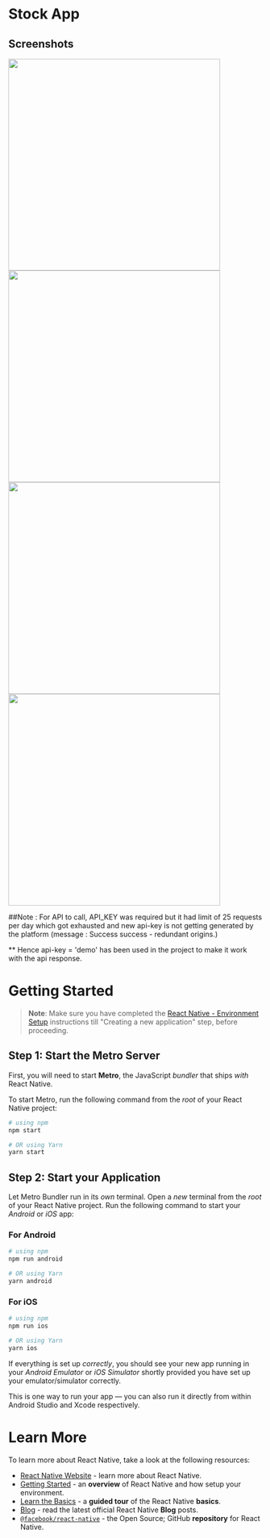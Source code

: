 # Stock App

## Screenshots
<img src= 'https://github.com/user-attachments/assets/0710890e-f119-4d1a-888a-46499cb1fe6c' width='420' height='auto'/>
<img src= 'https://github.com/user-attachments/assets/ea92e168-0884-4b9a-8fbd-ff69a0e2e324' width='420' height='auto'/>
<img src= 'https://github.com/user-attachments/assets/4fabd90b-6ae6-4a5b-a038-75358837a011' width='420' height='auto'/>
<img src= 'https://github.com/user-attachments/assets/8d4651d4-49b4-436d-b144-24fd3fe681ed' width='420' height='auto'/>


##Note : For API to call, API_KEY was required but it had limit of 25 requests per day which got exhausted and new api-key is not getting generated by the platform (message : Success success - redundant origins.)

** Hence api-key = 'demo' has been used in the project to make it work with the api response.

# Getting Started

>**Note**: Make sure you have completed the [React Native - Environment Setup](https://reactnative.dev/docs/environment-setup) instructions till "Creating a new application" step, before proceeding.

## Step 1: Start the Metro Server

First, you will need to start **Metro**, the JavaScript _bundler_ that ships _with_ React Native.

To start Metro, run the following command from the _root_ of your React Native project:

```bash
# using npm
npm start

# OR using Yarn
yarn start
```

## Step 2: Start your Application

Let Metro Bundler run in its _own_ terminal. Open a _new_ terminal from the _root_ of your React Native project. Run the following command to start your _Android_ or _iOS_ app:

### For Android

```bash
# using npm
npm run android

# OR using Yarn
yarn android
```

### For iOS

```bash
# using npm
npm run ios

# OR using Yarn
yarn ios
```

If everything is set up _correctly_, you should see your new app running in your _Android Emulator_ or _iOS Simulator_ shortly provided you have set up your emulator/simulator correctly.

This is one way to run your app — you can also run it directly from within Android Studio and Xcode respectively.

# Learn More

To learn more about React Native, take a look at the following resources:

- [React Native Website](https://reactnative.dev) - learn more about React Native.
- [Getting Started](https://reactnative.dev/docs/environment-setup) - an **overview** of React Native and how setup your environment.
- [Learn the Basics](https://reactnative.dev/docs/getting-started) - a **guided tour** of the React Native **basics**.
- [Blog](https://reactnative.dev/blog) - read the latest official React Native **Blog** posts.
- [`@facebook/react-native`](https://github.com/facebook/react-native) - the Open Source; GitHub **repository** for React Native.

